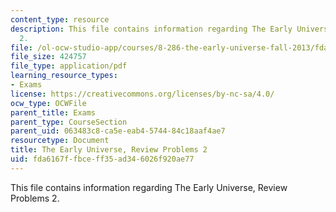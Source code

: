 ```yaml
---
content_type: resource
description: This file contains information regarding The Early Universe, Review Problems
  2.
file: /ol-ocw-studio-app/courses/8-286-the-early-universe-fall-2013/fda6167ffbceff35ad346026f920ae77_MIT8_286F13_q2review.pdf
file_size: 424757
file_type: application/pdf
learning_resource_types:
- Exams
license: https://creativecommons.org/licenses/by-nc-sa/4.0/
ocw_type: OCWFile
parent_title: Exams
parent_type: CourseSection
parent_uid: 063483c8-ca5e-eab4-5744-84c18aaf4ae7
resourcetype: Document
title: The Early Universe, Review Problems 2
uid: fda6167f-fbce-ff35-ad34-6026f920ae77
---
```

This file contains information regarding The Early Universe, Review Problems 2.